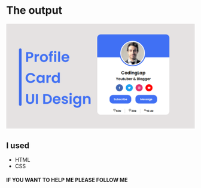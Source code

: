 # The output
![Project screan shoot](./screenshoots/output.PNG?row=true)

## I used 
-  HTML
-  CSS

#### IF YOU WANT TO HELP ME PLEASE FOLLOW ME